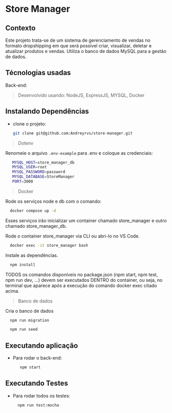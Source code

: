 # Store Manager

## Contexto

Este projeto trata-se de um sistema de gerenciamento de vendas no formato dropshipping em que será possível criar, visualizar, deletar e atualizar produtos e vendas. Utiliza o banco de dados MySQL para a gestão de dados.

## Técnologias usadas

Back-end:
> Desenvolvido usando: NodeJS, ExpressJS, MYSQL, Docker

## Instalando Dependências

* clone o projeto:

  ```bash
  git clone git@github.com:Andreyrvs/store-manager.git
  ```

> Dotenv

Renomeie o arquivo `.env-example` para .env e coloque as credenciais:

 ```bash
    MYSQL_HOST=store_manager_db
    MYSQL_USER=root
    MYSQL_PASSWORD=password
    MYSQL_DATABASE=StoreManager
    PORT=3000
  ```

> Docker

  Rode os serviços node e db com o comando:

  ```bash
    docker compose up -d
  ```

  Esses serviços irão inicializar um container chamado store_manager e outro chamado store_manager_db.

  Rode o container store_manager via CLI ou abri-lo no VS Code.

  ```bash
    docker exec -it store_manager bash
  ```

  Instale as dependências.

  ```bash
    npm install
  ```

  TODOS os comandos disponíveis no package.json (npm start, npm test, npm run dev, ...) devem ser executados DENTRO do container, ou seja, no terminal que aparece após a execução do comando docker exec citado acima.

> Banco de dados

  Cria o banco de dados

  ```bash
    npm run migration
  ```

  ```bash
    npm run seed
  ```

## Executando aplicação

* Para rodar o back-end:

  ```bash
     npm start
  ```

## Executando Testes

* Para rodar todos os testes:

  ```bash
    npm run test:mocha
  ```
